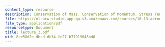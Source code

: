 ```yaml
---
content_type: resource
description: Conservation of Mass. Conservation of Momentum. Stress Tensor
file: https://ol-ocw-studio-app-qa.s3.amazonaws.com/courses/16-13-aerodynamics-of-viscous-fluids-fall-2003/8ee58d2edbcddb34fc27b77919643bd0_lecture_3.pdf
file_type: application/pdf
resourcetype: Document
title: lecture_3.pdf
uid: 8ee58d2e-dbcd-db34-fc27-b77919643bd0
---
```

